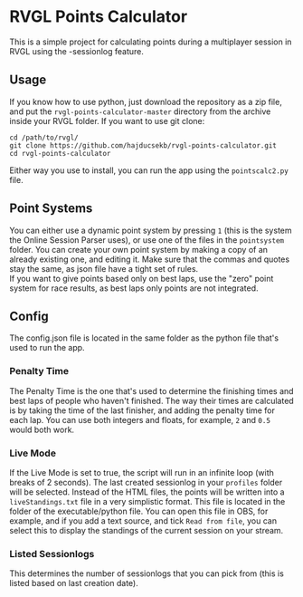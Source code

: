 # RVGL Points Calculator

This is a simple project for calculating points during a multiplayer session in RVGL using the -sessionlog feature.

## Usage

If you know how to use python, just download the repository as a zip file, and put the `rvgl-points-calculator-master` directory from the archive inside your RVGL folder. If you want to use git clone:
```
cd /path/to/rvgl/
git clone https://github.com/hajducsekb/rvgl-points-calculator.git
cd rvgl-points-calculator
```
Either way you use to install, you can run the app using the `pointscalc2.py` file.

## Point Systems

You can either use a dynamic point system by pressing `1` (this is the system the Online Session Parser uses), or use one of the files in the `pointsystem` folder. You can create your own point system by making a copy of an already existing one, and editing it. Make sure that the commas and quotes stay the same, as json file have a tight set of rules.<br>
If you want to give points based only on best laps, use the "zero" point system for race results, as best laps only points are not integrated.

## Config

The config.json file is located in the same folder as the python file that's used to run the app.

### Penalty Time

The Penalty Time is the one that's used to determine the finishing times and best laps of people who haven't finished. The way their times are calculated is by taking the time of the last finisher, and adding the penalty time for each lap. You can use both integers and floats, for example, `2` and `0.5` would both work.

### Live Mode

If the Live Mode is set to true, the script will run in an infinite loop (with breaks of 2 seconds). The last created sessionlog in your `profiles` folder will be selected. Instead of the HTML files, the points will be written into a `liveStandings.txt` file in a very simplistic format. This file is located in the folder of the executable/python file. You can open this file in OBS, for example, and if you add a text source, and tick `Read from file`, you can select this to display the standings of the current session on your stream.

### Listed Sessionlogs

This determines the number of sessionlogs that you can pick from (this is listed based on last creation date).
